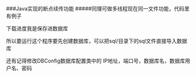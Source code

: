 ###Java实现的断点续传功能
#####同理可做多线程现在同一文件功能，代码里有例子

下载进度我是保存进数据库

所以要运行这个程序要先创建数据库，可以把sql/目录下的sql文件直接导入数据库

还有记得修改DBConfig数据库配置类中的
IP地址，端口号，数据库名，数据库用户名、密码